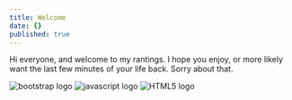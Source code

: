 ```yaml
---
title: Welcome
date: {}
published: true
---
```

Hi everyone, and welcome to my rantings. I hope you enjoy, or more likely want the last few minutes of your life back. Sorry about that.

![bootstrap logo]({{site.baseurl}}/site/content/post/Bootstrap.png)
![javascript logo]({{site.baseurl}}/site/content/post/javascript.jpg)
![HTML5 logo]({{site.baseurl}}/site/content/post/HTML5.png)


